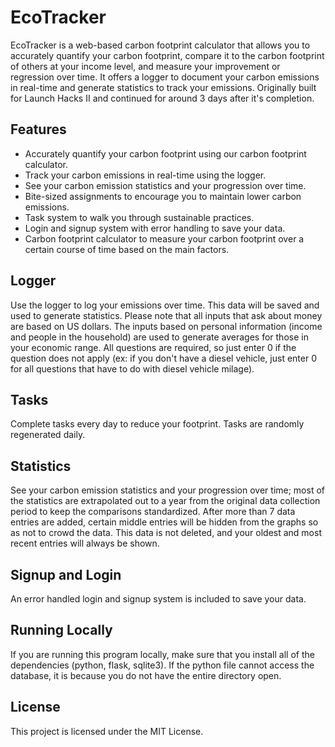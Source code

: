 # EcoTracker
EcoTracker is a web-based carbon footprint calculator that allows you to accurately quantify your carbon footprint, compare it to the carbon footprint of others at your income level, and measure your improvement or regression over time. It offers a logger to document your carbon emissions in real-time and generate statistics to track your emissions. Originally built for Launch Hacks II and continued for around 3 days after it's completion.

## Features
- Accurately quantify your carbon footprint using our carbon footprint calculator.
- Track your carbon emissions in real-time using the logger.
- See your carbon emission statistics and your progression over time.
- Bite-sized assignments to encourage you to maintain lower carbon emissions.
- Task system to walk you through sustainable practices.
- Login and signup system with error handling to save your data.
- Carbon footprint calculator to measure your carbon footprint over a certain course of time based on the main factors. 

## Logger
Use the logger to log your emissions over time. This data will be saved and used to generate statistics. Please note that all inputs that ask about money are based on US dollars. The inputs based on personal information (income and people in the household) are used to generate averages for those in your economic range. All questions are required, so just enter 0 if the question does not apply (ex: if you don't have a diesel vehicle, just enter 0 for all questions that have to do with diesel vehicle milage).

## Tasks
Complete tasks every day to reduce your footprint. Tasks are randomly regenerated daily.

## Statistics
See your carbon emission statistics and your progression over time; most of the statistics are extrapolated out to a year from the original data collection period to keep the comparisons standardized. After more than 7 data entries are added, certain middle entries will be hidden from the graphs so as not to crowd the data. This data is not deleted, and your oldest and most recent entries will always be shown.

## Signup and Login
An error handled login and signup system is included to save your data.

## Running Locally
If you are running this program locally, make sure that you install all of the dependencies (python, flask, sqlite3). If the python file cannot access the database, it is because you do not have the entire directory open.

## License
This project is licensed under the MIT License.
